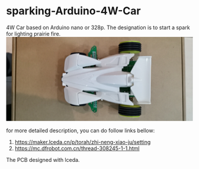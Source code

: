 # sparking-Arduino-4W-Car
4W Car based on Arduino nano or 328p. The designation is to start a spark for lighting prairie fire.
![image](https://github.com/Torah/sparking-Arduino-4W-Car/blob/main/The%20Car/%E5%BE%AE%E4%BF%A1%E5%9B%BE%E7%89%87_20210416163330.jpg)

for more detailed description, you can do follow links bellow:
1. https://maker.lceda.cn/p/torah/zhi-neng-xiao-ju/setting
2. https://mc.dfrobot.com.cn/thread-308245-1-1.html

The PCB designed with lceda.
